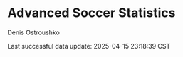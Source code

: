 # Advanced Soccer Statistics
Denis Ostroushko

<!-- gfm -->

Last successful data update: 2025-04-15 23:18:39 CST
